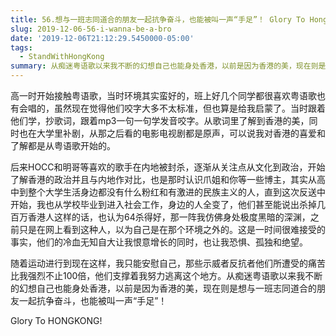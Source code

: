 ```yaml
---
title: 56.想与一班志同道合的朋友一起抗争奋斗，也能被叫一声“手足”！ Glory To HongKong
slug: 2019-12-06-56-i-wanna-be-a-bro
date: '2019-12-06T21:12:29.5450000-05:00'
tags:
  - StandWithHongKong
summary: 从痴迷粤语歌以来我不断的幻想自己也能身处香港，以前是因为香港的美，现在则是想与一班志同道合的朋友一起抗争奋斗，也能被叫一声“手足”！
---
```

高一时开始接触粤语歌，当时环境其实蛮好的，班上好几个同学都很喜欢粤语歌也有会唱的，虽然现在觉得他们咬字大多不太标准，但也算是给我启蒙了。当时跟着他们学，抄歌词，跟着mp3一句一句学发音咬字。从歌词里了解到香港的美，同时也在大学里补剧，从那之后看的电影电视剧都是原声，可以说我对香港的喜爱和了解都是从粤语歌开始的。



后来HOCC和明哥等喜欢的歌手在内地被封杀，逐渐从关注点从文化到政治，开始了解香港的政治并且与内地作对比，也是那时认识爪姐和你等一些博主，其实从高中到整个大学生活身边都没有什么粉红和有激进的民族主义的人，直到这次反送中开始，我也从学校毕业到进入社会工作，身边的人全变了，他们甚至能说出杀掉几百万香港人这样的话，也认为64杀得好，那一阵我仿佛身处极度黑暗的深渊，之前只是在网上看到这种人，以为自己是在那个环境之外的。这是一时间很难接受的事实，他们的冷血无知自大让我恨意增长的同时，也让我恐惧、孤独和绝望。



随着运动进行到现在这样，我只能安慰自己，那些示威者反抗者他们所遭受的痛苦比我强烈不止100倍，他们支撑着我努力逃离这个地方。从痴迷粤语歌以来我不断的幻想自己也能身处香港，以前是因为香港的美，现在则是想与一班志同道合的朋友一起抗争奋斗，也能被叫一声“手足”！



Glory To HONGKONG!
